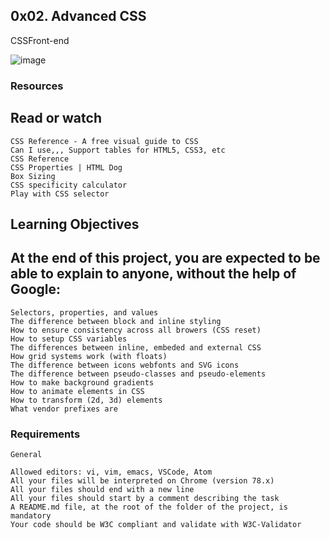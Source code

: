 ##  0x02. Advanced CSS
CSSFront-end

![image](https://s3.amazonaws.com/alx-intranet.hbtn.io/uploads/medias/2019/12/ce6718f1b55e6c1580c6.jpg?X-Amz-Algorithm=AWS4-HMAC-SHA256&X-Amz-Credential=AKIARDDGGGOUSBVO6H7D%2F20240715%2Fus-east-1%2Fs3%2Faws4_request&X-Amz-Date=20240715T232204Z&X-Amz-Expires=86400&X-Amz-SignedHeaders=host&X-Amz-Signature=6a159357b8c5ab1e3891707bf01b737bf3b5d57f2df84c4085d327c0c200b628)

### Resources

## Read or watch

    CSS Reference - A free visual guide to CSS
    Can I use,,, Support tables for HTML5, CSS3, etc
    CSS Reference
    CSS Properties | HTML Dog
    Box Sizing
    CSS specificity calculator
    Play with CSS selector

##  Learning Objectives

##  At the end of this project, you are expected to be able to explain to anyone, without the help of Google:

    Selectors, properties, and values
    The difference between block and inline styling
    How to ensure consistency across all browers (CSS reset)
    How to setup CSS variables
    The differences between inline, embeded and external CSS
    How grid systems work (with floats)
    The difference between icons webfonts and SVG icons
    The difference between pseudo-classes and pseudo-elements
    How to make background gradients
    How to animate elements in CSS
    How to transform (2d, 3d) elements
    What vendor prefixes are

### Requirements
    General

    Allowed editors: vi, vim, emacs, VSCode, Atom
    All your files will be interpreted on Chrome (version 78.x)
    All your files should end with a new line
    All your files should start by a comment describing the task
    A README.md file, at the root of the folder of the project, is mandatory
    Your code should be W3C compliant and validate with W3C-Validator

